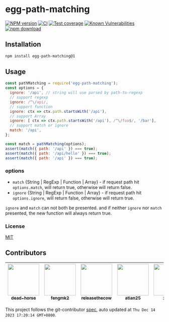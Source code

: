 # egg-path-matching

[![NPM version][npm-image]][npm-url]
[![CI](https://github.com/eggjs/egg-path-matching/actions/workflows/nodejs-1.x.yml/badge.svg)](https://github.com/eggjs/egg-path-matching/actions/workflows/nodejs-1.x.yml)
[![Test coverage](https://img.shields.io/codecov/c/github/eggjs/egg-path-matching.svg?style=flat-square)](https://codecov.io/gh/eggjs/egg-path-matching)
[![Known Vulnerabilities][snyk-image]][snyk-url]
[![npm download][download-image]][download-url]

[npm-image]: https://img.shields.io/npm/v/egg-path-matching.svg?style=flat-square
[npm-url]: https://npmjs.org/package/egg-path-matching
[snyk-image]: https://snyk.io/test/npm/egg-path-matching/badge.svg?style=flat-square
[snyk-url]: https://snyk.io/test/npm/egg-path-matching
[download-image]: https://img.shields.io/npm/dm/egg-path-matching.svg?style=flat-square
[download-url]: https://npmjs.org/package/egg-path-matching

## Installation

```bash
npm install egg-path-matching@1
```

## Usage

```js
const pathMatching = require('egg-path-matching');
const options = {
  ignore: '/api', // string will use parsed by path-to-regexp
  // support regexp
  ignore: /^\/api/,
  // support function
  ignore: ctx => ctx.path.startsWith('/api'),
  // support Array
  ignore: [ ctx => ctx.path.startsWith('/api'), /^\/foo$/, '/bar'],
  // support match or ignore
  match: '/api',
};

const match = pathMatching(options);
assert(match({ path: '/api' }) === true);
assert(match({ path: '/api/hello' }) === true);
assert(match({ path: '/api' }) === true);
```

### options

- `match` {String | RegExp | Function | Array} - if request path hit `options.match`, will return true, otherwise will return false.
- `ignore` {String | RegExp | Function | Array} - if request path hit `options.ignore`, will return false, otherwise will return true.

`ignore` and `match` can not both be presented. and if neither `ignore` nor `match` presented, the new function will always return true.

### License

[MIT](LICENSE)

<!-- GITCONTRIBUTOR_START -->

## Contributors

|[<img src="https://avatars.githubusercontent.com/u/985607?v=4" width="100px;"/><br/><sub><b>dead-horse</b></sub>](https://github.com/dead-horse)<br/>|[<img src="https://avatars.githubusercontent.com/u/156269?v=4" width="100px;"/><br/><sub><b>fengmk2</b></sub>](https://github.com/fengmk2)<br/>|[<img src="https://avatars.githubusercontent.com/u/7903541?v=4" width="100px;"/><br/><sub><b>releasethecow</b></sub>](https://github.com/releasethecow)<br/>|[<img src="https://avatars.githubusercontent.com/u/227713?v=4" width="100px;"/><br/><sub><b>atian25</b></sub>](https://github.com/atian25)<br/>|[<img src="https://avatars.githubusercontent.com/u/5102113?v=4" width="100px;"/><br/><sub><b>xyeric</b></sub>](https://github.com/xyeric)<br/>|
| :---: | :---: | :---: | :---: | :---: |


This project follows the git-contributor [spec](https://github.com/xudafeng/git-contributor), auto updated at `Thu Dec 14 2023 17:20:14 GMT+0800`.

<!-- GITCONTRIBUTOR_END -->

